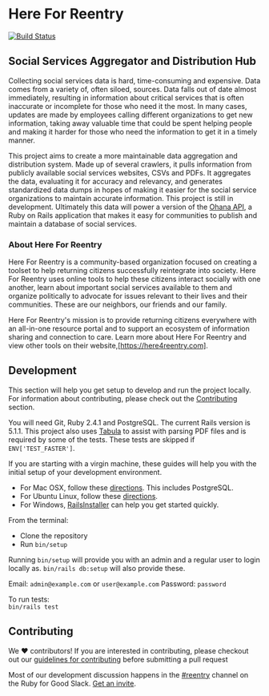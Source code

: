 # Here For Reentry

[![Build Status](https://travis-ci.org/rubyforgood/reentry.svg?branch=master)](https://travis-ci.org/rubyforgood/reentry)

## Social Services Aggregator and Distribution Hub
Collecting social services data is hard, time-consuming and expensive. Data comes from a variety of, often siloed, sources. Data falls out of date almost immediately, resulting in information about critical services that is often inaccurate or incomplete for those who need it the most. In many cases, updates are made by employees calling different organizations to get new information, taking away valuable time that could be spent helping people and making it harder for those who need the information to get it in a timely manner.

This project aims to create a more maintainable data aggregation and distribution system. Made up of several crawlers, it pulls information from publicly available social services websites, CSVs and PDFs. It aggregates the data, evaluating it for accuracy and relevancy, and generates standardized data dumps in hopes of making it easier for the social service organizations to maintain accurate information. This project is still in development. Ultimately this data will power a version of the [Ohana API](https://github.com/codeforamerica/ohana-api), a Ruby on Rails application that makes it easy for communities to publish and maintain a database of social services.

### About Here For Reentry
Here For Reentry is a community-based organization focused on creating a toolset to help returning citizens successfully reintegrate into society. Here For Reentry uses online tools to help these citizens interact socially with one another, learn about important social services available to them and organize politically to advocate for issues relevant to their lives and their communities. These are our neighbors, our friends and our family.

Here For Reentry's mission is to provide returning citizens everywhere with an all-in-one resource portal and to support an ecosystem of information sharing and connection to care. Learn more about Here For Reentry and view other tools on their website,[https://here4reentry.com].


## Development
This section will help you get setup to develop and run the project locally.  For information about contributing, please check out the [Contributing](#contributing) section.

You will need Git, Ruby 2.4.1 and PostgreSQL. The current Rails version is 5.1.1. This project also uses [Tabula](https://github.com/tabulapdf/tabula) to assist with parsing PDF files and is required by some of the tests. These tests are skipped if `ENV['TEST_FASTER']`.

If you are starting with a virgin machine, these guides will help you with the initial setup of your development environment.

* For Mac OSX, follow these [directions](https://gorails.com/setup/osx/10.12-sierra). This includes PostgreSQL.
* For Ubuntu Linux, follow these [directions](https://gorails.com/setup/ubuntu/17.04).
* For Windows, [RailsInstaller](http://railsinstaller.org/en) can help you get started quickly.

From the terminal:  
* Clone the repository  
* Run `bin/setup`

Running `bin/setup` will provide you with an admin and a regular user to login locally as. `bin/rails db:setup` will also provide these.

Email: `admin@example.com` or `user@example.com`
Password: `password`

To run tests:  
`bin/rails test`

## Contributing
We ♥ contributors! If you are interested in contributing, please checkout out our [guidelines for contributing](CONTRIBUTING.md) before submitting a pull request

Most of our development discussion happens in the [#reentry](https://rubyforgood.slack.com/messages/habitat_humanity) channel on the Ruby for Good Slack. [Get an invite](https://rubyforgood.herokuapp.com/).
